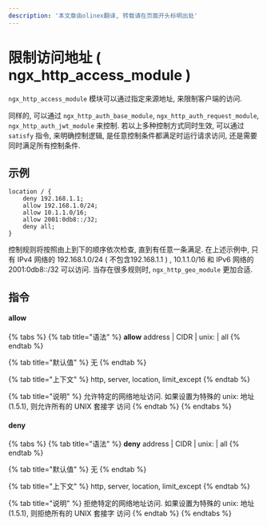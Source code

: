 ```yaml
---
description: '本文章由olinex翻译, 转载请在页面开头标明出处'
---
```


# 限制访问地址 \( ngx\_http\_access\_module \)

`ngx_http_access_module` 模块可以通过指定来源地址, 来限制客户端的访问.

同样的, 可以通过 `ngx_http_auth_base_module`, `ngx_http_auth_request_module`, `ngx_http_auth_jwt_module` 来控制. 若以上多种控制方式同时生效, 可以通过 `satisfy` 指令, 来明确控制逻辑, 是任意控制条件都满足时运行请求访问, 还是需要同时满足所有控制条件.

## 示例

```text
location / {
    deny 192.168.1.1;
    allow 192.168.1.0/24;
    allow 10.1.1.0/16;
    allow 2001:0db8::/32;
    deny all;
}
```

控制规则将按照由上到下的顺序依次检查, 直到有任意一条满足. 在上述示例中, 只有 IPv4 网络的 192.168.1.0/24  \( 不包含192.168.1.1 \) , 10.1.1.0/16 和 IPv6 网络的 2001:0db8::/32 可以访问. 当存在很多规则时, `ngx_http_geo_module` 更加合适.

## 指令

#### allow

{% tabs %}
{% tab title="语法" %}
**allow** address \| CIDR \| unix: \| all
{% endtab %}

{% tab title="默认值" %}
无
{% endtab %}

{% tab title="上下文" %}
http, server, location, limit\_except
{% endtab %}

{% tab title="说明" %}
允许特定的网络地址访问. 如果设置为特殊的 unix: 地址 \(1.5.1\), 则允许所有的 UNIX 套接字 访问
{% endtab %}
{% endtabs %}

#### deny

{% tabs %}
{% tab title="语法" %}
**deny** address \| CIDR \| unix: \| all
{% endtab %}

{% tab title="默认值" %}
无
{% endtab %}

{% tab title="上下文" %}
http, server, location, limit\_except
{% endtab %}

{% tab title="说明" %}
拒绝特定的网络地址访问. 如果设置为特殊的 unix: 地址 \(1.5.1\), 则拒绝所有的 UNIX 套接字 访问
{% endtab %}
{% endtabs %}





